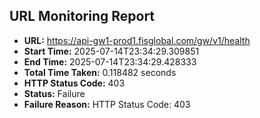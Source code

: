 ## URL Monitoring Report

- **URL:** https://api-gw1-prod1.fisglobal.com/gw/v1/health
- **Start Time:** 2025-07-14T23:34:29.309851
- **End Time:** 2025-07-14T23:34:29.428333
- **Total Time Taken:** 0.118482 seconds
- **HTTP Status Code:** 403
- **Status:** Failure
- **Failure Reason:** HTTP Status Code: 403
